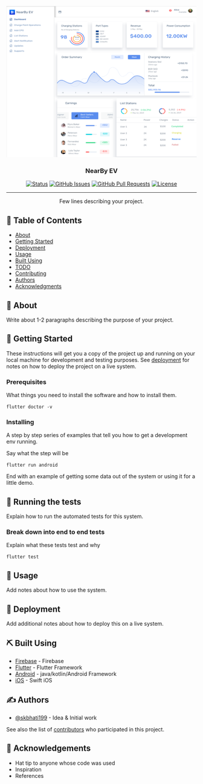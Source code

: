 <p align="center">
  <a href="" rel="noopener">
 <img width=600px height=400px src="./art/web_console_admin.png" alt="Project logo"></a>
</p>

<h3 align="center">NearBy EV</h3>

<div align="center">

[![Status](https://img.shields.io/badge/status-active-success.svg)]()
[![GitHub Issues](https://img.shields.io/github/issues/NearByEV-Charging/Console-Admin-Website.svg)](https://github.com/NearByEV-Charging/Console-Admin-Website/issues)
[![GitHub Pull Requests](https://img.shields.io/github/issues-pr/NearByEV-Charging/Console-Admin-Website.svg)](https://github.com/NearByEV-Charging/Console-Admin-Website/pulls)
[![License](https://img.shields.io/badge/license-GNU-blue.svg)](/LICENSE)

</div>

---

<p align="center"> Few lines describing your project.
    <br> 
</p>

## 📝 Table of Contents

- [About](#about)
- [Getting Started](#getting_started)
- [Deployment](#deployment)
- [Usage](#usage)
- [Built Using](#built_using)
- [TODO](../TODO.md)
- [Contributing](../CONTRIBUTING.md)
- [Authors](#authors)
- [Acknowledgments](#acknowledgement)

## 🧐 About <a name = "about"></a>

Write about 1-2 paragraphs describing the purpose of your project.

## 🏁 Getting Started <a name = "getting_started"></a>

These instructions will get you a copy of the project up and running on your local machine for development and testing purposes. See [deployment](#deployment) for notes on how to deploy the project on a live system.

### Prerequisites

What things you need to install the software and how to install them.

```
flutter doctor -v
```

### Installing

A step by step series of examples that tell you how to get a development env running.

Say what the step will be

```
flutter run android
```


End with an example of getting some data out of the system or using it for a little demo.

## 🔧 Running the tests <a name = "tests"></a>

Explain how to run the automated tests for this system.

### Break down into end to end tests

Explain what these tests test and why

```
flutter test
```

## 🎈 Usage <a name="usage"></a>

Add notes about how to use the system.

## 🚀 Deployment <a name = "deployment"></a>

Add additional notes about how to deploy this on a live system.

## ⛏️ Built Using <a name = "built_using"></a>

- [Firebase](https://www.firebase.com/) - Firebase
- [Flutter](https://expressjs.com/) - Flutter Framework
- [Android](https://android.com/) - java/kotlin/Android Framework
- [iOS](https://apple.com/) - Swift iOS

## ✍️ Authors <a name = "authors"></a>

- [@skbhati199](https://github.com/skbhati199) - Idea & Initial work

See also the list of [contributors](https://github.com/skbhati199/The-Documentation-Compendium/contributors) who participated in this project.

## 🎉 Acknowledgements <a name = "acknowledgement"></a>

- Hat tip to anyone whose code was used
- Inspiration
- References
